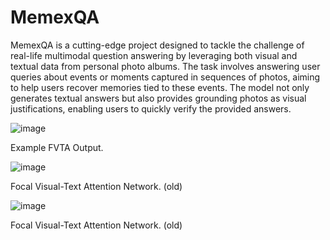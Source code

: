 # MemexQA
MemexQA is a cutting-edge project designed to tackle the challenge of real-life multimodal question answering by leveraging both visual and textual data from personal photo albums. The task involves answering user queries about events or moments captured in sequences of photos, aiming to help users recover memories tied to these events. The model not only generates textual answers but also provides grounding photos as visual justifications, enabling users to quickly verify the provided answers.


![image](https://github.com/user-attachments/assets/84ad409d-8205-455a-9def-11d2b7ba32ea)

Example FVTA Output.

![image](https://github.com/user-attachments/assets/799a77ea-1036-4145-8a92-7776385deed8)

Focal Visual-Text Attention Network. (old)

![image](https://github.com/user-attachments/assets/a11cff51-d16f-4027-aa7f-1dbc30040910)

Focal Visual-Text Attention Network. (old)

